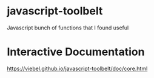 # javascript-toolbelt
Javascript bunch of functions that I found useful

# Interactive Documentation
https://viebel.github.io/javascript-toolbelt/doc/core.html
